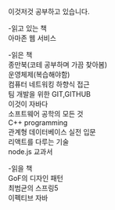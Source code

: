 이것저것 공부하고 있습니다.

-읽고 있는 책
<br>아마존 웹 서비스

-읽은 책
<br>종만북(코테 공부하며 가끔 찾아봄)
<br>운영체제(복습해야함)
<br>컴퓨터 네트워킹 하향식 접근
<br>팀 개발을 위한 GIT,GITHUB
<br>이것이 자바다
<br>소프트웨어 공학의 모든 것
<br>C++ programming
<br>관계형 데이터베이스 실전 입문
<br>리액트를 다루는 기술
<br>node.js 교과서

-읽을 책
<br>GoF의 디자인 패턴
<br>최범균의 스프링5
<br>이펙티브 자바
